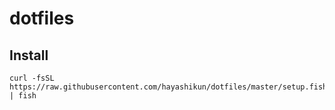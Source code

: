 # dotfiles

## Install
```
curl -fsSL https://raw.githubusercontent.com/hayashikun/dotfiles/master/setup.fish | fish
```
